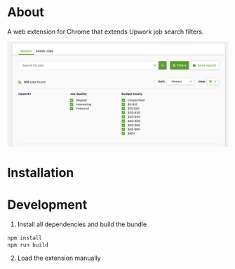 # About

A web extension for Chrome that extends Upwork job search filters.

![Extra Upwork+ filters](docs/filters.png)

# Installation

# Development

1. Install all dependencies and build the bundle

```
npm install
npm run build
```

2. Load the extension manually